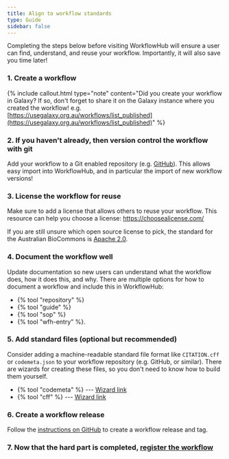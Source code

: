 ```yaml
---
title: Align to workflow standards
type: Guide
sidebar: false
---
```


Completing the steps below before visiting WorkflowHub will ensure a user can find, understand, and reuse your workflow. Importantly, it will also save you time later!


### 1. Create a workflow

{% include callout.html type="note" content="Did you create your workflow in Galaxy? If so, don't forget to share it on the Galaxy instance where you created the workflow! e.g. [https://usegalaxy.org.au/workflows/list_published](https://usegalaxy.org.au/workflows/list_published)" %}


### 2. If you haven't already, then version control the workflow with git

Add your workflow to a Git enabled repository (e.g. [GitHub](https://github.com/)). This allows easy import into WorkflowHub, and in particular the import of new workflow versions!


### 3. License the workflow for reuse

Make sure to add a license that allows others to reuse your workflow. This resource can help you choose a license: https://choosealicense.com/

If you are still unsure which open source license to pick, the standard for the Australian BioCommons is [Apache 2.0](https://spdx.org/licenses/Apache-2.0.html).


### 4. Document the workflow well

Update documentation so new users can understand what the workflow does, how it does this, and why. There are multiple options for how to document a workflow and include this in WorkflowHub: 

- {% tool "repository" %}
- {% tool "guide" %}
- {% tool "sop" %}
- {% tool "wfh-entry" %}.


### 5. Add standard files (optional but recommended)

Consider adding a machine-readable standard file format like `CITATION.cff` or `codemeta.json` to your  workflow repository (e.g. GitHub, or similar). There are wizards for creating these files, so you don't need to know how to build them yourself.

- {% tool "codemeta" %} --- [Wizard link](https://codemeta.github.io/codemeta-generator/) 
- {% tool "cff" %} --- [Wizard link](https://citation-file-format.github.io/cff-initializer-javascript/#/)


### 6. Create a workflow release

Follow the [instructions on GitHub](https://docs.github.com/en/repositories/releasing-projects-on-github/about-releases) to create a workflow release and tag.


### 7. Now that the hard part is completed, [register the workflow](new_workflow)

